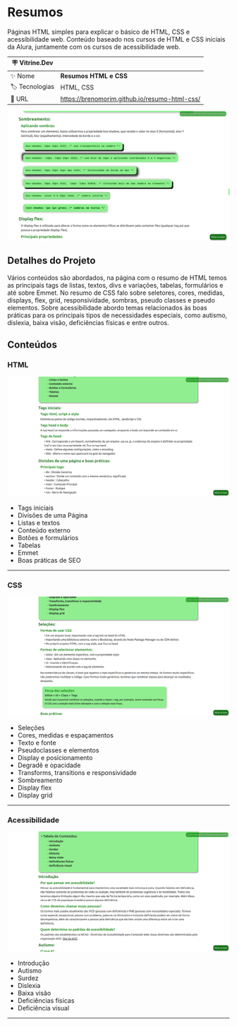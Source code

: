 # Resumos

Páginas HTML simples para explicar o básico de HTML, CSS e acessibilidade web. Conteúdo baseado nos cursos de HTML e CSS iniciais da Alura, juntamente com os cursos de acessibilidade web.

| :placard: Vitrine.Dev |     |
| -------------  | --- |
| :sparkles: Nome        | **Resumos HTML e CSS**
| :label: Tecnologias | HTML, CSS
| :rocket: URL         | <https://brenomorim.github.io/resumo-html-css/>

![Seção sobre sombreamento com CSS](https://github.com/BrenoMorim/resumo-html-css/blob/main/imagem-do-projeto.png?raw=true#vitrinedev)

## Detalhes do Projeto

Vários conteúdos são abordados, na página com o resumo de HTML temos as principais tags de listas, textos, divs e variações, tabelas, formulários e até sobre Emmet. No resumo de CSS falo sobre seletores, cores, medidas, displays, flex, grid, responsividade, sombras, pseudo classes e pseudo elementos. Sobre acessibilidade abordo temas relacionados às boas práticas para os principais tipos de necessidades especiais, como autismo, dislexia, baixa visão, deficiências físicas e entre outros.

## Conteúdos

### HTML

![Início da página sobre HTML](./imagens-paginas/html.png)

- Tags iniciais
- Divisões de uma Página
- Listas e textos
- Conteúdo externo
- Botões e formulários
- Tabelas
- Emmet
- Boas práticas de SEO

---

### CSS

![Início da página sobre CSS](./imagens-paginas/css.png)

- Seleções
- Cores, medidas e espaçamentos
- Texto e fonte
- Pseudoclasses e elementos
- Display e posicionamento
- Degradê e opacidade
- Transforms, transitions e responsividade
- Sombreamento
- Display flex
- Display grid

---

### Acessibilidade

![Início da página sobre acessibilidade](./imagens-paginas/acessibilidade.png)

- Introdução
- Autismo
- Surdez
- Dislexia
- Baixa visão
- Deficiências físicas
- Deficiência visual

---
